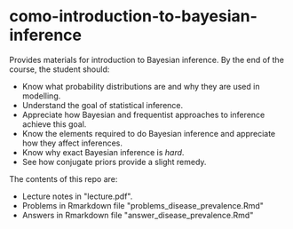 # como-introduction-to-bayesian-inference
 Provides materials for introduction to Bayesian inference. By the end of the course, the student should:

- Know what probability distributions are and why they are used in modelling.
- Understand the goal of statistical inference.
- Appreciate how Bayesian and frequentist approaches to inference achieve this goal.
- Know the elements required to do Bayesian inference and appreciate how they affect inferences.
- Know why exact Bayesian inference is *hard*.
- See how conjugate priors provide a slight remedy.

The contents of this repo are:

- Lecture notes in "lecture.pdf".
- Problems in Rmarkdown file "problems_disease_prevalence.Rmd"
- Answers in Rmarkdown file "answer_disease_prevalence.Rmd"